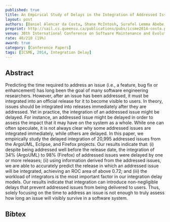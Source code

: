 ```yaml
---
published: true
title: An Empirical Study of Delays in the Integration of Addressed Issues 
layout: post
authors: [Daniel Alencar da Costa, Shane McIntosh, Surafel Lemma Abebe, Uira Kulesza, Ahmed E. Hassan]
preprint: http://sail.cs.queensu.ca/publications/pubs/icsme2014-costa.pdf
venue: 30th International Conference on Software Maintenance and Evolution (2014)
rate: 40/210 (19%)
award: true
category: [Conference Papers]
tags: [ICSME, 2014, Integration Delay]
---   
```


## Abstract

Predicting the time required to address an issue (i.e., a feature, bug fix or
enhancement) has long been the goal of many software engineering researchers. However, after an
issue has been addressed, it must be integrated into an official release for it to become visible to
users. In theory, issues should be integrated into releases immediately after they are addressed.
Yet in practice, the integration of an addressed issue might be delayed. For instance, an addressed
issue might be delayed in order to assess the impact that it may have on the system as a whole.
While one can often speculate, it is not always clear why some addressed issues are integrated
immediately, while others are delayed. In this paper, we empirically study the delayed integration
of 20,995 addressed issues from the ArgoUML, Eclipse, and Firefox projects. Our results indicate
that: (i) despite being addressed well before the release date, the integration of 34% (ArgoUML) to
98% (Firefox) of addressed issues were delayed by one or more releases; (ii) using information
derived from the addressed issues, we are able to accurately predict the release in which an
addressed issue will be integrated, achieving an ROC area of above 0.72; and (iii) the workload of
integrators is the most important factor in our integration delay models. Our results indicate that
integration can introduce non-negligible delays that prevent addressed issues from being delivered
to users. Thus, solely focusing on the time to address an issue is not enough to truly assess how
long an issue will visibly survive in a software system.

## Bibtex


